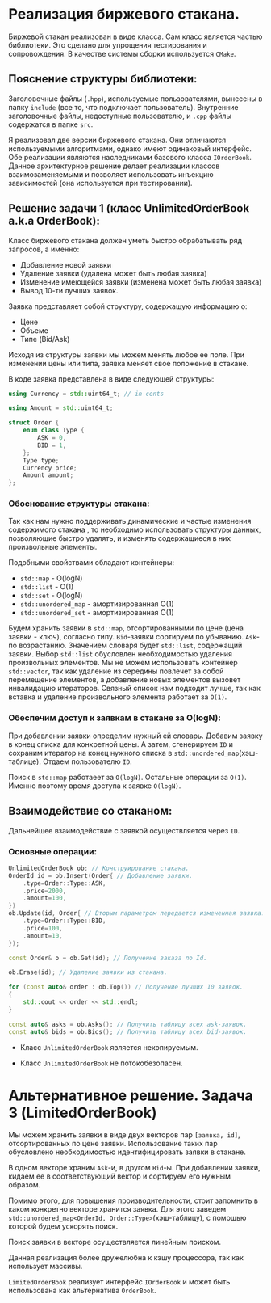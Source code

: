 # Реализация биржевого стакана.

Биржевой стакан реализован в виде класса. Сам класс является частью библиотеки.
Это сделано для упрощения тестирования и сопровождения.
В качестве системы сборки используется ```CMake```.

## Пояснение структуры библиотеки:

Заголовочные файлы (```.hpp```), используемые пользователями, вынесены в
папку ```include``` (все то, что подключает пользователь).
Внутренние заголовочные файлы, недоступные пользователю, и ```.cpp``` файлы
содержатся в папке ```src```.

Я реализовал две версии биржевого стакана. Они отличаются используемыми
алгоритмами, однако имеют одинаковый интерфейс.
Обе реализации являются
наследниками базового класса  ```IOrderBook```. Данное архитектурное решение
делает реализации классов взаимозаменяемыми и позволяет использовать инъекцию
зависимостей (она используется при тестировании).

## Решение задачи 1 (класс UnlimitedOrderBook a.k.a OrderBook):

Класс биржевого стакана должен уметь быстро обрабатывать ряд запросов, а именно:

* Добавление новой заявки
* Удаление заявки (удалена может быть любая заявка)
* Изменение имеющейся заявки (изменена может быть любая заявка)
* Вывод 10-ти лучших заявок.

Заявка представляет собой структуру, содержащую информацию о:

* Цене
* Объеме
* Типе (Bid/Ask)

Исходя из структуры заявки мы можем менять любое ее поле. При изменении цены или
типа, заявка меняет свое положение в стакане.

В коде заявка представлена в виде следующей структуры:

```c++ 
using Currency = std::uint64_t; // in cents

using Amount = std::uint64_t;

struct Order {
	enum class Type {
		ASK = 0,
		BID = 1,
	};
	Type type;
	Currency price;
	Amount amount;
};
```

### Обоснование структуры стакана:

Так как нам нужно поддерживать динамические и частые изменения содержимого
стакана
, то необходимо использовать структуры данных, позволяющие быстро удалять, и
изменять содержащиеся в них произвольные элементы.

Подобными свойствами обладают контейнеры:

* ```std::map``` - O(logN)
* ```std::list``` - O(1)
* ```std::set``` - O(logN)
* ```std::unordered_map``` - амортизированная O(1)
* ```std::unordered_set``` - амортизированная O(1)

Будем хранить заявки в ```std::map```, отсортированными по цене (цена заявки -
ключ), согласно типу.
```Bid```-заявки сортируем по убыванию. ```Ask```- по возрастанию.
Значением словаря будет ```std::list```, содержащий заявки.
Выбор ```std::list``` обусловлен необходимостью удаления произвольных элементов.
Мы не можем использовать контейнер ```std::vector```, так как удаление из
середины повлечет
за собой перемещение элементов, а добавление новых элементов вызовет инвалидацию
итераторов.
Связный список нам подходит лучше, так как вставка и удаление произвольного
элемента работает за ```O(1)```.

### Обеспечим доступ к заявкам в стакане за O(logN):

При добавлении заявки определим нужный ей словарь. Добавим заявку в конец списка
для конкретной цены. А затем, сгенерируем ```ID``` и сохраним итератор на конец
нужного списка
в ```std::unordered_map```(хэш-таблице). Отдаем пользователю ```ID```.

Поиск в ```std::map``` работаеет за ```O(logN)```. Остальные операции
за ```O(1)```.
Именно поэтому время доступа к заявке ```O(logN)```.

## Взаимодействие со стаканом:

Дальнейшее взаимодействие с заявкой осуществляется через ```ID```.

### Основные операции:

```cpp
UnlimitedOrderBook ob; // Конструирование стакана.
OrderId id = ob.Insert(Order{ // Добавление заявки.
	.type=Order::Type::ASK,
	.price=2000,
	.amount=100,
})
ob.Update(id, Order{ // Вторым параметром передается измененная заявка.
	.type=Order::Type::BID,
	.price=100,
	.amount=10,
});

const Order& o = ob.Get(id); // Получение заказа по Id.

ob.Erase(id); // Удаление заявки из стакана.

for (const auto& order : ob.Top()) // Получение лучших 10 заявок.
{
	std::cout << order << std::endl; 
}

const auto& asks = ob.Asks(); // Получить таблицу всех ask-заявок.
const auto& bids = ob.Bids(); // Получить таблицу всех bid-заявок.
```

* Класс ```UnlimitedOrderBook``` является некопируемым.

* Класс ```UnlimitedOrderBook``` не потокобезопасен.

# Альтернативное решение. Задача 3 (LimitedOrderBook)

Мы можем хранить заявки в виде двух векторов пар ```[заявка, id]```,
отсортированных по цене заявки. Использование таких пар обусловлено
необходимостью идентифицировать заявки в стакане.

В одном векторе храним ```Ask```-и, в другом ```Bid```-ы. При добавлении заявки,
кидаем ее в соответствующий вектор и сортируем его нужным образом.

Помимо этого, для повышения производительности, стоит запомнить в каком
конкретно векторе хранится заявка. Для этого
заведем ```std::unordered_map<OrderId, Order::Type>```(хэш-таблицу), с помощью
которой будем ускорять поиск.

Поиск заявки в векторе осуществляется линейным поиском.

Данная реализация более дружелюбна к кэшу процессора, так как использует
массивы.

```LimitedOrderBook``` реализует интерфейс ```IOrderBook``` и может быть
использована как альтернатива ```OrderBook```.


